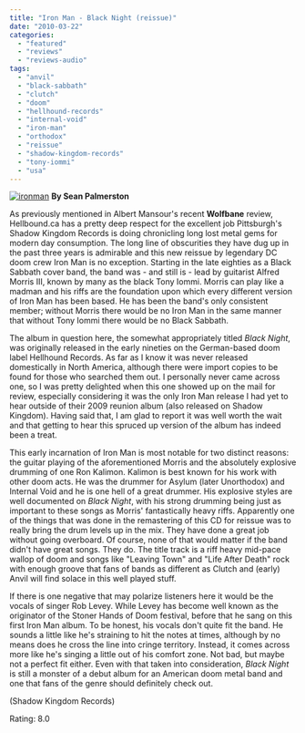 ```yaml
---
title: "Iron Man - Black Night (reissue)"
date: "2010-03-22"
categories: 
  - "featured"
  - "reviews"
  - "reviews-audio"
tags: 
  - "anvil"
  - "black-sabbath"
  - "clutch"
  - "doom"
  - "hellhound-records"
  - "internal-void"
  - "iron-man"
  - "orthodox"
  - "reissue"
  - "shadow-kingdom-records"
  - "tony-iommi"
  - "usa"
---
```


[![ironman](http://www.hellbound.ca/wp-content/uploads/2010/03/ironman-300x282.jpg "ironman")](http://www.hellbound.ca/wp-content/uploads/2010/03/ironman.jpg) **By Sean Palmerston**

As previously mentioned in Albert Mansour's recent **Wolfbane** review, Hellbound.ca has a pretty deep respect for the excellent job Pittsburgh's Shadow Kingdom Records is doing chronicling long lost metal gems for modern day consumption. The long line of obscurities they have dug up in the past three years is admirable and this new reissue by legendary DC doom crew Iron Man is no exception. Starting in the late eighties as a Black Sabbath cover band, the band was - and still is - lead by guitarist Alfred Morris III, known by many as the black Tony Iommi. Morris can play like a madman and his riffs are the foundation upon which every different version of Iron Man has been based. He has been the band's only consistent member; without Morris there would be no Iron Man in the same manner that without Tony Iommi there would be no Black Sabbath.

The album in question here, the somewhat appropriately titled _Black Night_, was originally released in the early nineties on the German-based doom label Hellhound Records. As far as I know it was never released domestically in North America, although there were import copies to be found for those who searched them out. I personally never came across one, so I was pretty delighted when this one showed up on the mail for review, especially considering it was the only Iron Man release I had yet to hear outside of their 2009 reunion album (also released on Shadow Kingdom). Having said that, I am glad to report it was well worth the wait and that getting to hear this spruced up version of the album has indeed been a treat.

This early incarnation of Iron Man is most notable for two distinct reasons: the guitar playing of the aforementioned Morris and the absolutely explosive drumming of one Ron Kalimon. Kalimon is best known for his work with other doom acts. He was the drummer for Asylum (later Unorthodox) and Internal Void and he is one hell of a great drummer. His explosive styles are well documented on _Black Night_, with his strong drumming being just as important to these songs as Morris' fantastically heavy riffs. Apparently one of the things that was done in the remastering of this CD for reissue was to really bring the drum levels up in the mix. They have done a great job without going overboard. Of course, none of that would matter if the band didn't have great songs. They do. The title track is a riff heavy mid-pace wallop of doom and songs like "Leaving Town" and "Life After Death" rock with enough groove that fans of bands as different as Clutch and (early) Anvil will find solace in this well played stuff.

If there is one negative that may polarize listeners here it would be the vocals of singer Rob Levey. While Levey has become well known as the originator of the Stoner Hands of Doom festival, before that he sang on this first Iron Man album. To be honest, his vocals don't quite fit the band. He sounds a little like he's straining to hit the notes at times, although by no means does he cross the line into cringe territory. Instead, it comes across more like he's singing a little out of his comfort zone. Not bad, but maybe not a perfect fit either. Even with that taken into consideration, _Black Night_ is still a monster of a debut album for an American doom metal band and one that fans of the genre should definitely check out.

(Shadow Kingdom Records)

Rating: 8.0
